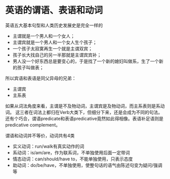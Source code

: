 # 英语的谓语、表语和动词

英语五大基本句型和人类历史发展史是完全一样的

* 主谓就是一个男人和一个女人；
* 主谓宾就是一个男人和一个女人生个孩子；
* 一个孩子太寂寞再生一个就是主谓双宾；
* 孩子长大找自己的另一半那就是主谓宾宾补；
* 男人没一个好东西总是要变心的，于是找了一个新的媳妇叫做系，生了一个新的孩子叫做表；

所以宾语和表语是同父异母的兄弟：

* 主谓宾
* 主系表

如果从词法角度来看，主谓是不及物动词，主谓宾是及物动词，而主系表则是系动词。
这三者在词法上都归在Verb大类下，但细分下来，还是会成为不同的句法。
还有个巧合，谓语predicate和表语predicative竟然如此得相像。表语补足语则是
predicative complement。

谓语和动词并不等价，动词共有4类

* 实义动词：run/walk有真实动作的词
* 系动词：is/am/are，作为联系词，不单独使用后面一定带词
* 情态动词：can/should/have to，不能单独使用，只表示态度
* 助动词：do/be/have，不单独使用，使整句话的语气由陈述句变为疑问/强调等